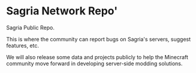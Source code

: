 # Sagria Network Repo'
Sagria Public Repo.

This is where the community can report bugs on Sagria's servers, suggest features, etc.

We will also release some data and projects publicly to help the Minecraft community move forward in developing server-side modding solutions.
